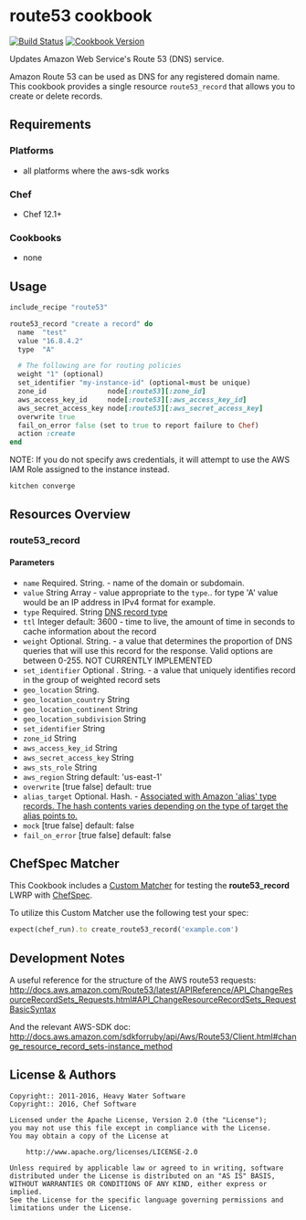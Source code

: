 # route53 cookbook

[![Build Status](https://travis-ci.org/chef-cookbooks/route53.svg?branch=master)](https://travis-ci.org/chef-cookbooks/route53) [![Cookbook Version](https://img.shields.io/cookbook/v/route53.svg)](https://supermarket.chef.io/cookbooks/route53)

Updates Amazon Web Service's Route 53 (DNS) service.

Amazon Route 53 can be used as DNS for any registered domain name. This cookbook provides a single resource `route53_record` that allows you to create or delete records.


## Requirements

### Platforms

- all platforms where the aws-sdk works

### Chef

- Chef 12.1+

### Cookbooks

- none

## Usage

```ruby
include_recipe "route53"

route53_record "create a record" do
  name  "test"
  value "16.8.4.2"
  type  "A"

  # The following are for routing policies
  weight "1" (optional)
  set_identifier "my-instance-id" (optional-must be unique)
  zone_id               node[:route53][:zone_id]
  aws_access_key_id     node[:route53][:aws_access_key_id]
  aws_secret_access_key node[:route53][:aws_secret_access_key]
  overwrite true
  fail_on_error false (set to true to report failure to Chef)
  action :create
end
```

NOTE: If you do not specify aws credentials, it will attempt to use the AWS IAM Role assigned to the instance instead.


```ruby
kitchen converge
```

## Resources Overview

### route53_record

#### Parameters

* `name` Required. String. - name of the domain or subdomain.
* `value` String Array - value appropriate to the `type`.. for type 'A' value would be an IP address in IPv4 format for example.
* `type` Required. String [DNS record type](http://docs.aws.amazon.com/Route53/latest/DeveloperGuide/ResourceRecordTypes.html) 
* `ttl` Integer default: 3600 - time to live, the amount of time in seconds to cache information about the record
* `weight` Optional. String. - a value that determines the proportion of DNS queries that will use this record for the response. Valid options are between 0-255. NOT CURRENTLY IMPLEMENTED
* `set_identifier`  Optional . String. - a value that uniquely identifies record in the group of weighted record sets
* `geo_location`  String. 
* `geo_location_country`  String
* `geo_location_continent`  String
* `geo_location_subdivision` String
* `set_identifier` String
* `zone_id`  String
* `aws_access_key_id` String
* `aws_secret_access_key` String
* `aws_sts_role` String
* `aws_region` String default: 'us-east-1'
* `overwrite` [true false] default: true
* `alias_target` Optional. Hash. - [Associated with Amazon 'alias' type records. The hash contents varies depending on the type of target the alias points to.](http://docs.aws.amazon.com/Route53/latest/APIReference/API_AliasTarget.html) 
* `mock`  [true false] default: false 
* `fail_on_error` [true false] default: false

## ChefSpec Matcher

This Cookbook includes a [Custom Matcher](http://rubydoc.info/github/sethvargo/chefspec#Testing_LWRPs) for testing the **route53_record** LWRP with [ChefSpec](http://rubydoc.info/github/sethvargo/chefspec#Testing_LWRPs).

To utilize this Custom Matcher use the following test your spec:

```ruby
expect(chef_run).to create_route53_record('example.com')
```

## Development Notes

A useful reference for the structure of the AWS route53 requests: <http://docs.aws.amazon.com/Route53/latest/APIReference/API_ChangeResourceRecordSets_Requests.html#API_ChangeResourceRecordSets_RequestBasicSyntax>

And the relevant AWS-SDK doc: <http://docs.aws.amazon.com/sdkforruby/api/Aws/Route53/Client.html#change_resource_record_sets-instance_method>


## License & Authors

```text
Copyright:: 2011-2016, Heavy Water Software
Copyright:: 2016, Chef Software

Licensed under the Apache License, Version 2.0 (the "License");
you may not use this file except in compliance with the License.
You may obtain a copy of the License at

    http://www.apache.org/licenses/LICENSE-2.0

Unless required by applicable law or agreed to in writing, software
distributed under the License is distributed on an "AS IS" BASIS,
WITHOUT WARRANTIES OR CONDITIONS OF ANY KIND, either express or implied.
See the License for the specific language governing permissions and
limitations under the License.
```
